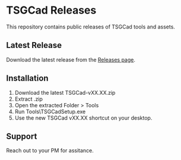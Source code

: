 ﻿# TSGCad Releases

This repository contains public releases of TSGCad tools and assets.

## Latest Release

Download the latest release from the [Releases page](../../releases/latest).

## Installation

1. Download the latest TSGCad-vXX.XX.zip
2. Extract .zip
3. Open the extracted Folder > Tools
4. Run Tools\TSGCadSetup.exe
5. Use the new TSGCad vXX.XX shortcut on your desktop.

## Support

Reach out to your PM for assitance.
